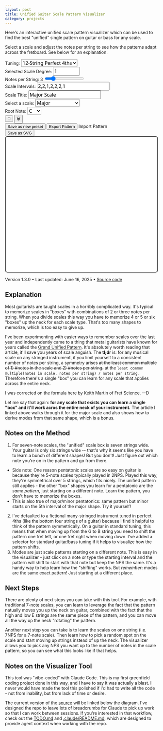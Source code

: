 ```yaml
---
layout: post
title: Unified Guitar Scale Pattern Visualizer
category: projects
---
```


<div class="text-sm">
  <p>
    Here's an interactive unified scale pattern visualizer which can be used to find the best "unified" single pattern on guitar or bass for any scale. 
  </p>
  <p>
    Select a scale and adjust the notes per string to see how the patterns adapt across the fretboard. See below for an explanation.
  </p>
</div>

<div id="instrument-visualizer" class="bg-white rounded-lg shadow-lg p-6 mt-8">
<div id="controls" class="grid grid-cols-2 md:grid-cols-3 gap-4 mb-6 pt-4">
<div>
<label for="tuning-preset" class="block text-sm font-medium mb-2">Tuning:</label>
<select id="tuning-preset" class="border border-gray-300 rounded px-3 py-2 w-full form-input-styled" style="font-size: 1rem; font-family: ui-sans-serif, system-ui, sans-serif;">
<option value="perfect-fourths" selected>12-String Perfect 4ths</option>
<option value="standard-guitar">6-String Guitar</option>
<option value="bass-5-string">5-String Bass</option>
<option value="bass-4-string">4-String Bass</option>
</select>
</div>

<div>
<label for="selected-scale-degree" class="block text-sm font-medium mb-2">Selected Scale Degree:</label>
<input type="number" id="selected-scale-degree" class="border border-gray-300 rounded px-3 py-2 w-full" 
min="1" max="12" value="1" style="font-size: 1rem; font-family: ui-sans-serif, system-ui, sans-serif;">
</div>

<div>
<label for="notes-per-string" class="block text-sm font-medium mb-2">Notes per String: <span id="nps-value">3</span></label>
<input type="range" id="notes-per-string" class="w-full" min="1" max="12" value="3">
</div>

<div class="md:col-span-2">
<label for="scale-intervals" class="block text-sm font-medium mb-2">Scale Intervals:</label>
<input type="text" id="scale-intervals" class="border border-gray-300 rounded px-3 py-2 w-full" 
value="2,2,1,2,2,2,1" placeholder="Comma-separated intervals (e.g., 2,2,1,2,2,2,1)" style="font-size: 1rem; font-family: ui-sans-serif, system-ui, sans-serif;">
</div>

<div>
<label for="scale-title" class="block text-sm font-medium mb-2">Scale Title:</label>
<input type="text" id="scale-title" class="border border-gray-300 rounded px-3 py-2 w-full" 
value="Major Scale" placeholder="Custom scale name" style="font-size: 1rem; font-family: ui-sans-serif, system-ui, sans-serif;">
</div>

<div>
<label for="scale-type" class="block text-sm font-medium mb-2">Select a scale:</label>
<select id="scale-type" class="border border-gray-300 rounded px-3 py-2 w-full form-input-styled" style="font-size: 1rem; font-family: ui-sans-serif, system-ui, sans-serif;">
<option value="major" selected>Major</option>
<option value="natural-minor">Natural Minor</option>
<option value="harmonic-minor">Harmonic Minor</option>
<option value="melodic-minor">Melodic Minor</option>
<option value="pentatonic">Pentatonic</option>
<option value="whole-tone">Whole Tone</option>
<option value="chromatic">Chromatic</option>
<option value="blues">Blues</option>
<option value="custom">Custom Scale</option>
</select>
</div>

<div>
<label for="root-note" class="block text-sm font-medium mb-2">Root Note:</label>
<select id="root-note" class="border border-gray-300 rounded px-3 py-2 w-full form-input-styled" style="font-size: 1rem; font-family: ui-sans-serif, system-ui, sans-serif;">
<option value="C" selected>C</option>
<option value="C#">C#</option>
<option value="D">D</option>
<option value="D#">D#</option>
<option value="E">E</option>
<option value="F">F</option>
<option value="F#">F#</option>
<option value="G">G</option>
<option value="G#">G#</option>
<option value="A">A</option>
<option value="A#">A#</option>
<option value="B">B</option>
</select>
</div>

<div class="flex items-end gap-2">
<button id="update-preset-button" class="text-2xl cursor-pointer px-3 py-2 hover:opacity-70 transition-opacity transparent-button"
title="Update current preset"
aria-label="Update current preset">
💾
</button>
<button id="delete-preset-button" class="text-2xl cursor-pointer px-3 py-2 hover:opacity-70 transition-opacity transparent-button"
title="Delete current preset"
aria-label="Delete current preset">
🗑️
</button>
</div>
</div>

<div class="text-left mt-4">
<button id="save-preset-button" class="text-sm mr-4 cursor-pointer hover:opacity-70 transition-opacity green-text-button">
Save as new preset
</button>
<button id="export-button" class="text-sm mr-4 cursor-pointer hover:opacity-70 transition-opacity green-text-button">
Export Pattern
</button>
<label for="import-file" class="text-sm cursor-pointer hover:opacity-70 transition-opacity green-text-button">
Import Pattern
</label>
<input type="file" id="import-file" accept=".json" style="display: none;">
</div>
</div>

<div class="text-right mt-4 mb-2">
<button id="save-svg-button" class="text-sm cursor-pointer hover:opacity-70 transition-opacity green-text-button">
Save as SVG
</button>
</div>

<div id="fretboard-container" class="relative overflow-x-auto mt-2 mb-4">
<svg id="fretboard" width="800" height="700" 
viewBox="0 0 800 700" 
xmlns="http://www.w3.org/2000/svg"
aria-label="Guitar fretboard visualization"></svg>
</div>


<div class="text-center text-xs text-gray-400 mt-6 pt-4 border-t border-gray-200">
<p>Version 1.3.0 • Last updated: June 16, 2025 • <a href="https://github.com/dmerand/donald.merand.org/tree/master/lib/unified-nps" class="text-gray-500 hover:text-gray-700 underline">Source code</a></p>
</div>

<script>
/*
 * Guitar Scale Visualizer
 * Version: 1.3.0
 * Built: 2025-06-16T21:33:59.717Z
 * Generated automatically - do not edit directly
 */
// === core/musical-theory.js ===
/**
 * Core musical theory utilities for the guitar scale visualizer
 * Pure functions with no DOM dependencies - fully testable
 */

class MusicalTheory {
  constructor() {
    this.noteValues = { C: 0, D: 2, E: 4, F: 5, G: 7, A: 9, B: 11 };
    this.noteNames = ['C', 'C#', 'D', 'D#', 'E', 'F', 'F#', 'G', 'G#', 'A', 'A#', 'B'];
  }

  /**
   * Parse a note string (e.g., "C3", "F#2") into semitone value
   * @param {string} noteStr - Note in format like "C3" or "F#2"
   * @returns {number} Semitone value
   */
  parseNote(noteStr) {
    const noteMatch = noteStr.match(/^([A-G])(b|#?)(\d+)$/);
    if (!noteMatch) throw new Error(`Invalid note format: ${noteStr}`);
    
    const [, noteName, accidental, octave] = noteMatch;
    const accidentalOffset = accidental === '#' ? 1 : accidental === 'b' ? -1 : 0;
    
    return this.noteValues[noteName] + accidentalOffset + parseInt(octave) * 12;
  }

  /**
   * Convert semitone value back to note string
   * @param {number} semitone - Semitone value
   * @returns {string} Note string like "C3" or "F#2"
   */
  semitoneToNote(semitone) {
    return `${this.noteNames[semitone % 12]}${Math.floor(semitone / 12)}`;
  }

  /**
   * Extract just the note name from a full note string
   * @param {string} noteStr - Full note string like "C3"
   * @returns {string} Just note name like "C" or "F#"
   */
  getNoteName(noteStr) {
    const match = noteStr.match(/^([A-G])(b|#?)/);
    return match ? match[1] + (match[2] || '') : noteStr;
  }

  /**
   * Parse interval string into array of integers
   * @param {string} intervalString - Comma-separated intervals like "2,2,1,2,2,2,1"
   * @returns {number[]} Array of interval values
   */
  parseIntervals(intervalString) {
    return intervalString.split(',').map(str => parseInt(str.trim())).filter(n => !isNaN(n));
  }

  /**
   * Calculate greatest common divisor
   * @param {number} a 
   * @param {number} b 
   * @returns {number}
   */
  gcd(a, b) {
    return b === 0 ? a : this.gcd(b, a % b);
  }

  /**
   * Calculate least common multiple
   * @param {number} a 
   * @param {number} b 
   * @returns {number}
   */
  lcm(a, b) {
    return (a * b) / this.gcd(a, b);
  }

  /**
   * Generate extended scale sequence starting from selected scale degree
   * @param {string} rootNote - Root note like "C3"
   * @param {string} intervalString - Comma-separated intervals
   * @param {number} notesPerString - Notes per string constraint
   * @param {number} selectedScaleDegree - Starting scale degree (1-based)
   * @returns {string[]} Array of note strings
   */
  generateExtendedScale(rootNote, intervalString, notesPerString, selectedScaleDegree = 1) {
    const rootSemitone = this.parseNote(rootNote);
    const intervals = this.parseIntervals(intervalString);
    
    if (intervals.length === 0) return [];

    // Calculate LCM for extended sequence length + one extra note (first note repeat)
    const patternLength = intervals.length;
    const baseExtendedLength = this.lcm(patternLength, notesPerString);
    const extendedLength = baseExtendedLength + 1;
    
    // Calculate starting semitone for the selected scale degree
    let startingSemitone = rootSemitone;
    for (let i = 0; i < selectedScaleDegree - 1; i++) {
      startingSemitone += intervals[i % intervals.length];
    }
    
    // Generate the extended scale sequence starting from the selected degree
    const scaleNotes = [];
    let currentSemitone = startingSemitone;
    
    scaleNotes.push(this.semitoneToNote(currentSemitone));
    
    // Start interval rotation from the selected scale degree
    const startIntervalIndex = (selectedScaleDegree - 1) % intervals.length;
    for (let i = 0; i < extendedLength - 1; i++) {
      const intervalIndex = (startIntervalIndex + i) % intervals.length;
      currentSemitone += intervals[intervalIndex];
      scaleNotes.push(this.semitoneToNote(currentSemitone));
    }
    
    return scaleNotes;
  }

}



// === core/scale-patterns.js ===
/**
 * Scale pattern definitions and management
 * Contains all built-in scales and their default preferences
 */

class ScalePatterns {
  constructor() {
    // Scale interval patterns (semitones between consecutive notes)
    this.scaleIntervalPatterns = {
      'major': [2, 2, 1, 2, 2, 2, 1],
      'natural-minor': [2, 1, 2, 2, 1, 2, 2],
      'harmonic-minor': [2, 1, 2, 2, 1, 3, 1],
      'melodic-minor': [2, 1, 2, 2, 2, 2, 1],
      'pentatonic': [2, 2, 3, 2, 3],
      'whole-tone': [2, 2, 2, 2, 2, 2],
      'chromatic': [1, 1, 1, 1, 1, 1, 1, 1, 1, 1, 1, 1],
      'blues': [3, 2, 1, 1, 3, 2]
    };

    // Default scale preferences
    this.defaultScalePreferences = {
      'major': { title: 'Major Scale', notesPerString: 3, selectedScaleDegree: 1, rootNote: 'C' },
      'natural-minor': { title: 'Natural Minor Scale', notesPerString: 3, selectedScaleDegree: 1, rootNote: 'A' },
      'harmonic-minor': { title: 'Harmonic Minor Scale', notesPerString: 3, selectedScaleDegree: 1, rootNote: 'A' },
      'melodic-minor': { title: 'Melodic Minor Scale', notesPerString: 3, selectedScaleDegree: 1, rootNote: 'A' },
      'pentatonic': { title: 'Pentatonic Scale', notesPerString: 2, selectedScaleDegree: 1, rootNote: 'C' },
      'whole-tone': { title: 'Whole Tone Scale', notesPerString: 2, selectedScaleDegree: 1, rootNote: 'D' },
      'chromatic': { title: 'Chromatic Scale', notesPerString: 4, selectedScaleDegree: 1, rootNote: 'D' },
      'blues': { title: 'Blues Scale', notesPerString: 2, selectedScaleDegree: 1, rootNote: 'A' },
      'custom': { title: 'Custom Scale', notesPerString: 3, selectedScaleDegree: 1, rootNote: 'C' }
    };
  }

  /**
   * Get intervals for a scale type
   * @param {string} scaleType - Scale identifier
   * @returns {number[]|null} Array of intervals or null if not found
   */
  getScaleIntervals(scaleType) {
    return this.scaleIntervalPatterns[scaleType] || null;
  }

  /**
   * Get default preferences for a scale type
   * @param {string} scaleType - Scale identifier
   * @returns {Object|null} Preferences object or null if not found
   */
  getScalePreferences(scaleType) {
    return this.defaultScalePreferences[scaleType] || null;
  }

  /**
   * Find scale type from interval pattern
   * @param {number[]} intervals - Array of intervals
   * @returns {string|null} Scale type or null if no match
   */
  findScaleTypeFromIntervals(intervals) {
    const matchingScale = Object.entries(this.scaleIntervalPatterns).find(([_, scaleIntervals]) =>
      scaleIntervals.length === intervals.length && 
      scaleIntervals.every((interval, index) => interval === intervals[index])
    );
    
    return matchingScale ? matchingScale[0] : null;
  }

  /**
   * Get all available scale types
   * @returns {string[]} Array of scale type identifiers
   */
  getAvailableScales() {
    return Object.keys(this.defaultScalePreferences);
  }

  /**
   * Validate if a scale type exists
   * @param {string} scaleType - Scale identifier to check
   * @returns {boolean} True if scale type exists
   */
  isValidScaleType(scaleType) {
    return scaleType in this.defaultScalePreferences;
  }
}



// === core/fretboard-algorithm.js ===
/**
 * Fretboard note-finding algorithm
 * Pure algorithmic logic for finding optimal note positions on stringed instruments
 */

class FretboardAlgorithm {
  constructor(options = {}) {
    this.maxFret = options.maxFret || 24;
    this.maxInterval = options.maxInterval || 6;  // Hand span limit
    this.FRET_PADDING_BELOW = options.fretPaddingBelow || 2;
    this.FRET_PADDING_ABOVE = options.fretPaddingAbove || 1;
  }

  /**
   * Tuning preset definitions
   */
  static get TUNING_PRESETS() {
    return {
      'perfect-fourths': ['B1', 'E2', 'A2', 'D3', 'G3', 'C4', 'F4', 'Bb4', 'Eb5', 'Ab5', 'Db6', 'Gb6'],
      'standard-guitar': ['E2', 'A2', 'D3', 'G3', 'B3', 'E4'],
      'bass-5-string': ['B1', 'E2', 'A2', 'D3', 'G3'],
      'bass-4-string': ['E2', 'A2', 'D3', 'G3']
    };
  }

  /**
   * Find optimal note positions for a scale on the fretboard
   * @param {string[]} targetNotes - Array of note strings to find
   * @param {string[]} tuning - Array of open string notes
   * @param {number} notesPerString - Maximum notes per string
   * @param {MusicalTheory} musicalTheory - Musical theory instance for note parsing
   * @returns {Array[]} Array of [stringIndex, fret] positions
   */
  findNotes(targetNotes, tuning, notesPerString, musicalTheory) {
    const tuningValues = tuning.map(note => musicalTheory.parseNote(note));
    const targetValues = targetNotes.map(note => musicalTheory.parseNote(note));
    
    if (targetValues.length === 0) return [];
    
    let bestPattern = [];
    
    // Try multiple starting positions to find the longest pattern
    for (let startFret = 1; startFret <= this.maxFret; startFret += this.maxInterval) {
      const pattern = this.findSinglePattern(targetNotes, targetValues, tuning, tuningValues, notesPerString, startFret);
      
      if (pattern.length > bestPattern.length) {
        bestPattern = pattern;
        if (bestPattern.length === targetValues.length) break;
      }
    }
    return bestPattern;
  }

  /**
   * Find a single pattern starting from a specific fret position
   * @param {string[]} targetNotes - Target note strings
   * @param {number[]} targetValues - Target semitone values
   * @param {string[]} tuning - Tuning note strings
   * @param {number[]} tuningValues - Tuning semitone values
   * @param {number} notesPerString - Notes per string limit
   * @param {number} minStartFret - Minimum starting fret
   * @returns {Array[]} Array of [stringIndex, fret] positions
   */
  findSinglePattern(targetNotes, targetValues, tuning, tuningValues, notesPerString, minStartFret = 1) {
    const foundNotes = [];
    
    if (targetValues.length === 0) return foundNotes;
    
    // Step 1: Find the first note using grid-based search
    const firstTargetValue = targetValues[0];
    let firstNoteFound = false;
    let currentStringIndex = 0;
    let currentFret = minStartFret;
    
    // Search for first note in grids, starting from minStartFret
    for (let gridStart = minStartFret; gridStart <= this.maxFret && !firstNoteFound; gridStart += this.maxInterval) {
      const gridEnd = Math.min(gridStart + this.maxInterval - 1, this.maxFret);
      
      // Search all strings in this grid before moving to next grid
      for (let stringIndex = 0; stringIndex < tuning.length && !firstNoteFound; stringIndex++) {
        const openStringValue = tuningValues[stringIndex];
        
        for (let fret = Math.max(gridStart, minStartFret); fret <= gridEnd; fret++) {
          const fretValue = openStringValue + fret;
          
          if (fretValue === firstTargetValue) {
            foundNotes.push([stringIndex, fret]);
            currentStringIndex = stringIndex;
            currentFret = fret;
            firstNoteFound = true;
            break;
          }
        }
      }
    }
    
    if (!firstNoteFound) return foundNotes;
    
    // Step 2: Continue finding remaining notes using sequential string approach
    let targetIndex = 1;
    let notesOnCurrentString = 1;
    
    while (targetIndex < targetValues.length && currentStringIndex < tuning.length) {
      const targetValue = targetValues[targetIndex];
      const openStringValue = tuningValues[currentStringIndex];
      let noteFound = false;
      
      // Look for next note on current string (up to reasonable fret limit)
      if (notesOnCurrentString < notesPerString) {
        for (let fret = currentFret + 1; fret <= this.maxFret; fret++) {
          const fretValue = openStringValue + fret;
          
          if (fretValue === targetValue) {
            foundNotes.push([currentStringIndex, fret]);
            currentFret = fret;
            notesOnCurrentString++;
            targetIndex++;
            noteFound = true;
            break;
          }
        }
      }
      
      // If note not found on current string or string is full, move to next string
      if (!noteFound || notesOnCurrentString >= notesPerString) {
        currentStringIndex++;
        notesOnCurrentString = 0;
        // Reset current fret to allow finding notes at lower positions on new string
        currentFret = Math.max(0, currentFret - 6);
        
        // Search for current target on new string
        if (currentStringIndex < tuning.length) {
          const newOpenStringValue = tuningValues[currentStringIndex];
          const currentTargetValue = targetValues[targetIndex];
          const startFret = Math.max(1, currentFret - 3);
          
          for (let fret = startFret; fret <= this.maxFret; fret++) {
            const fretValue = newOpenStringValue + fret;
            
            if (fretValue === currentTargetValue) {
              foundNotes.push([currentStringIndex, fret]);
              currentFret = fret;
              notesOnCurrentString = 1;
              targetIndex++;
              noteFound = true;
              break;
            }
          }
        }
        
        // If still not found, skip this target
        if (!noteFound) {
          targetIndex++;
        }
      }
    }
    
    return foundNotes;
  }

  /**
   * Calculate optimal fret range for visualization
   * @param {Array[]} notePositions - Array of [stringIndex, fret] positions
   * @returns {number[]} [minFret, maxFret] range for display
   */
  calculateFretRange(notePositions) {
    if (notePositions.length === 0) {
      return [0, 4]; // Default range when no notes
    }

    const frets = notePositions.map(([, fret]) => fret);
    const minFret = Math.max(0, Math.min(...frets) - this.FRET_PADDING_BELOW);
    const maxFret = Math.max(...frets) + this.FRET_PADDING_ABOVE;
    
    return [minFret, maxFret];
  }

  /**
   * Validate tuning preset
   * @param {string} tuningName - Name of tuning preset
   * @returns {boolean} True if valid tuning
   */
  static isValidTuning(tuningName) {
    return tuningName in FretboardAlgorithm.TUNING_PRESETS;
  }

  /**
   * Get tuning by name
   * @param {string} tuningName - Name of tuning preset
   * @returns {string[]|null} Array of note strings or null if not found
   */
  static getTuning(tuningName) {
    return FretboardAlgorithm.TUNING_PRESETS[tuningName] || null;
  }
}



// === core/scale-visualizer.js ===
/**
 * Scale Visualizer - Core orchestration for scale generation and visualization
 * Coordinates between musical theory, scale patterns, and fretboard algorithm
 */

class ScaleVisualizer {
  constructor(musicalTheory, scalePatterns, fretboardAlgorithm) {
    this.musicalTheory = musicalTheory;
    this.scalePatterns = scalePatterns;
    this.fretboardAlgorithm = fretboardAlgorithm;
    
    // Octave selection logic moved from widget
    this.OCTAVE_2_NOTES = ['F', 'F#', 'G', 'G#', 'A', 'A#', 'B'];
  }

  /**
   * Generate complete visualization data for a scale configuration
   * @param {Object} config - Scale configuration
   * @param {string} config.rootNote - Root note (e.g., 'C', 'F#')
   * @param {string} config.scaleType - Scale type key or 'custom'
   * @param {string} config.customIntervals - Comma-separated intervals for custom scales
   * @param {string} config.tuningName - Tuning preset name
   * @param {number} config.notesPerString - Notes per string constraint
   * @param {number} config.selectedScaleDegree - Starting scale degree (1-based)
   * @returns {Object} Visualization data
   */
  generateVisualizationData(config) {
    const {
      rootNote,
      scaleType,
      customIntervals,
      tuningName,
      notesPerString,
      selectedScaleDegree
    } = config;

    // Get scale intervals
    const intervals = this.getScaleIntervals(scaleType, customIntervals);
    
    // Get tuning
    const tuning = this.fretboardAlgorithm.constructor.getTuning(tuningName);
    if (!tuning) {
      throw new Error(`Invalid tuning: ${tuningName}`);
    }

    // Apply octave optimization for root note
    const optimizedRootNote = this.getOptimalRootNote(rootNote);
    
    // Generate scale notes
    const scaleNotes = this.musicalTheory.generateExtendedScale(
      optimizedRootNote,
      intervals.join(','),
      notesPerString,
      selectedScaleDegree
    );
    
    // Find note positions on fretboard
    const notePositions = this.fretboardAlgorithm.findNotes(
      scaleNotes,
      tuning,
      notesPerString,
      this.musicalTheory
    );
    
    // Calculate fret range for visualization
    const fretRange = this.fretboardAlgorithm.calculateFretRange(notePositions);
    
    // Generate metadata
    const metadata = this.generateMetadata(config, intervals, tuning, scaleNotes);
    
    return {
      notePositions,
      scaleNotes,
      fretRange,
      tuning,
      intervals,
      scaleLength: intervals.length,
      metadata
    };
  }

  /**
   * Get scale intervals from type or custom input
   * @param {string} scaleType - Scale type key
   * @param {string} customIntervals - Custom intervals string
   * @returns {number[]} Array of interval numbers
   */
  getScaleIntervals(scaleType, customIntervals) {
    // Handle custom scales and custom preset IDs
    if (scaleType === 'custom' || scaleType.startsWith('custom-')) {
      return this.musicalTheory.parseIntervals(customIntervals);
    }
    
    const pattern = this.scalePatterns.scaleIntervalPatterns[scaleType];
    if (!pattern) {
      throw new Error(`Unknown scale type: ${scaleType}`);
    }
    
    return pattern;
  }

  /**
   * Apply octave optimization to root note
   * @param {string} rootNote - Base root note (e.g., 'C', 'F#')
   * @returns {string} Octave-optimized root note (e.g., 'C3', 'F#2')
   */
  getOptimalRootNote(rootNote) {
    const octave = this.OCTAVE_2_NOTES.includes(rootNote) ? '2' : '3';
    return rootNote + octave;
  }

  /**
   * Calculate scale degree for a position in the note sequence
   * @param {number} index - Position index in the note sequence
   * @param {number} scaleLength - Length of the scale
   * @param {number} selectedScaleDegree - Starting scale degree
   * @returns {number} Scale degree (1-based)
   */
  calculateScaleDegreeForPosition(index, scaleLength, selectedScaleDegree) {
    const rotatedDegree = (index % scaleLength) + 1;
    return ((rotatedDegree - 1 + selectedScaleDegree - 1) % scaleLength) + 1;
  }

  /**
   * Generate metadata for the visualization
   * @param {Object} config - Original configuration
   * @param {number[]} intervals - Scale intervals
   * @param {string[]} tuning - Tuning notes
   * @param {string[]} scaleNotes - Generated scale notes
   * @returns {Object} Metadata object
   */
  generateMetadata(config, intervals, tuning, scaleNotes) {
    const { rootNote, scaleType, notesPerString, selectedScaleDegree } = config;
    
    // Detect scale type from intervals if custom
    const detectedScaleType = (scaleType === 'custom' || scaleType.startsWith('custom-'))
      ? this.scalePatterns.findScaleTypeFromIntervals(intervals) || 'custom'
      : scaleType;
    
    // Generate tuning description
    const tuningDescription = this.generateTuningDescription(tuning);
    
    return {
      rootNote,
      scaleType: detectedScaleType,
      intervals,
      tuning: tuningDescription,
      notesPerString,
      selectedScaleDegree,
      scaleNotes: scaleNotes.slice(0, intervals.length), // First iteration only
      totalNotesGenerated: scaleNotes.length
    };
  }

  /**
   * Generate human-readable tuning description
   * @param {string[]} tuning - Array of tuning notes
   * @returns {string} Tuning description
   */
  generateTuningDescription(tuning) {
    const stringCount = tuning.length;
    const noteNames = tuning.map(note => this.musicalTheory.getNoteName(note));
    
    if (stringCount === 12) return '12-String Perfect 4ths';
    if (stringCount === 6) return '6-String Guitar';
    if (stringCount === 5) return '5-String Bass';
    if (stringCount === 4) return '4-String Bass';
    
    return `${stringCount}-String (${noteNames.join('-')})`;
  }

  /**
   * Validate configuration object
   * @param {Object} config - Configuration to validate
   * @throws {Error} If configuration is invalid
   */
  validateConfiguration(config) {
    const required = ['rootNote', 'scaleType', 'tuningName', 'notesPerString', 'selectedScaleDegree'];
    
    for (const field of required) {
      if (config[field] === undefined || config[field] === null) {
        throw new Error(`Missing required field: ${field}`);
      }
    }
    
    if ((config.scaleType === 'custom' || config.scaleType.startsWith('custom-')) && !config.customIntervals) {
      throw new Error('Custom intervals required when scaleType is "custom"');
    }
    
    if (config.notesPerString < 1 || config.notesPerString > 12) {
      throw new Error('Notes per string must be between 1 and 12');
    }
    
    if (config.selectedScaleDegree < 1) {
      throw new Error('Selected scale degree must be >= 1');
    }
    
    // Validate tuning exists
    if (!this.fretboardAlgorithm.constructor.isValidTuning(config.tuningName)) {
      throw new Error(`Invalid tuning: ${config.tuningName}`);
    }
  }
}



// === core/preset-manager.js ===
/**
 * Preset Manager - Handle all preset and preference storage operations
 * Manages localStorage operations for scale preferences and custom presets
 */

class PresetManager {
  constructor() {
    // Storage keys
    this.SCALE_PREFERENCES_KEY = 'guitar-scale-visualizer-scale-preferences';
    this.GLOBAL_PREFERENCES_KEY = 'guitar-scale-visualizer-global-preferences';
    this.CUSTOM_PRESETS_KEY = 'guitar-scale-visualizer-custom-presets';
  }

  /**
   * Save preferences for a specific scale type
   * @param {string} scaleType - Scale type identifier
   * @param {Object} preferences - Preference object
   * @param {string} preferences.title - Scale title
   * @param {number} preferences.notesPerString - Notes per string setting
   * @param {number} preferences.selectedScaleDegree - Selected scale degree
   * @param {string} preferences.rootNote - Root note
   */
  saveScalePreferences(scaleType, preferences) {
    try {
      const allPreferences = this.getScalePreferences();
      allPreferences[scaleType] = {
        title: preferences.title,
        notesPerString: preferences.notesPerString,
        selectedScaleDegree: preferences.selectedScaleDegree,
        rootNote: preferences.rootNote
      };
      
      localStorage.setItem(this.SCALE_PREFERENCES_KEY, JSON.stringify(allPreferences));
    } catch (error) {
      console.warn('Failed to save scale preferences:', error);
    }
  }

  /**
   * Load preferences for a specific scale type
   * @param {string} scaleType - Scale type identifier
   * @returns {Object|null} Preference object or null if not found
   */
  loadScalePreferences(scaleType) {
    const allPreferences = this.getScalePreferences();
    return allPreferences[scaleType] || null;
  }

  /**
   * Get all scale preferences
   * @returns {Object} All scale preferences object
   */
  getScalePreferences() {
    try {
      const stored = localStorage.getItem(this.SCALE_PREFERENCES_KEY);
      return stored ? JSON.parse(stored) : {};
    } catch (error) {
      console.warn('Failed to load scale preferences:', error);
      return {};
    }
  }

  /**
   * Save global preferences (tuning, last scale, etc.)
   * @param {Object} preferences - Global preference object
   * @param {string} preferences.tuning - Selected tuning
   * @param {string} preferences.lastScaleType - Last selected scale type
   */
  saveGlobalPreferences(preferences) {
    try {
      const current = this.getGlobalPreferences();
      const updated = { ...current, ...preferences };
      localStorage.setItem(this.GLOBAL_PREFERENCES_KEY, JSON.stringify(updated));
    } catch (error) {
      console.warn('Failed to save global preferences:', error);
    }
  }

  /**
   * Load global preferences
   * @returns {Object} Global preferences object
   */
  getGlobalPreferences() {
    try {
      const stored = localStorage.getItem(this.GLOBAL_PREFERENCES_KEY);
      return stored ? JSON.parse(stored) : {};
    } catch (error) {
      console.warn('Failed to load global preferences:', error);
      return {};
    }
  }

  /**
   * Save a custom preset
   * @param {string} presetName - Unique preset name
   * @param {Object} preset - Preset data
   * @param {string} preset.title - Display title
   * @param {number[]} preset.intervals - Scale intervals
   * @param {number} preset.notesPerString - Notes per string
   * @param {number} preset.selectedScaleDegree - Selected scale degree
   * @param {string} preset.rootNote - Root note
   */
  saveCustomPreset(presetName, preset) {
    try {
      const customPresets = this.getCustomPresets();
      customPresets[presetName] = {
        title: preset.title,
        intervals: preset.intervals,
        notesPerString: preset.notesPerString,
        selectedScaleDegree: preset.selectedScaleDegree,
        rootNote: preset.rootNote,
        isCustom: true,
        createdAt: new Date().toISOString()
      };
      
      localStorage.setItem(this.CUSTOM_PRESETS_KEY, JSON.stringify(customPresets));
    } catch (error) {
      console.warn('Failed to save custom preset:', error);
      throw new Error('Failed to save preset');
    }
  }

  /**
   * Load a custom preset
   * @param {string} presetName - Preset name
   * @returns {Object|null} Preset data or null if not found
   */
  loadCustomPreset(presetName) {
    const customPresets = this.getCustomPresets();
    return customPresets[presetName] || null;
  }

  /**
   * Get all custom presets
   * @returns {Object} All custom presets object
   */
  getCustomPresets() {
    try {
      const stored = localStorage.getItem(this.CUSTOM_PRESETS_KEY);
      return stored ? JSON.parse(stored) : {};
    } catch (error) {
      console.warn('Failed to load custom presets:', error);
      return {};
    }
  }

  /**
   * Delete a custom preset
   * @param {string} presetName - Preset name to delete
   * @returns {boolean} True if deleted successfully
   */
  deleteCustomPreset(presetName) {
    try {
      const customPresets = this.getCustomPresets();
      if (customPresets[presetName]) {
        delete customPresets[presetName];
        localStorage.setItem(this.CUSTOM_PRESETS_KEY, JSON.stringify(customPresets));
        return true;
      }
      return false;
    } catch (error) {
      console.warn('Failed to delete custom preset:', error);
      return false;
    }
  }

  /**
   * Check if a preset name is a custom preset
   * @param {string} presetName - Preset name to check
   * @returns {boolean} True if it's a custom preset
   */
  isCustomPreset(presetName) {
    const customPresets = this.getCustomPresets();
    return presetName in customPresets;
  }

  /**
   * Get all preset names (built-in + custom)
   * @param {Object} builtInScalePatterns - Built-in scale patterns object
   * @returns {string[]} Array of all preset names
   */
  getAllPresetNames(builtInScalePatterns) {
    const builtInNames = Object.keys(builtInScalePatterns);
    const customNames = Object.keys(this.getCustomPresets());
    return [...builtInNames, ...customNames];
  }

  /**
   * Export all presets and preferences to JSON
   * @returns {Object} Complete export data
   */
  exportAllData() {
    return {
      scalePreferences: this.getScalePreferences(),
      globalPreferences: this.getGlobalPreferences(),
      customPresets: this.getCustomPresets(),
      exportedAt: new Date().toISOString(),
      version: '1.0'
    };
  }

  /**
   * Import presets and preferences from JSON data
   * @param {Object} data - Import data object
   * @param {Object} options - Import options
   * @param {boolean} options.overwrite - Whether to overwrite existing data
   * @returns {Object} Import result summary
   */
  importAllData(data, options = { overwrite: false }) {
    const result = {
      scalePreferences: 0,
      customPresets: 0,
      globalPreferences: 0,
      errors: []
    };

    try {
      // Validate import data structure
      if (!data || typeof data !== 'object') {
        throw new Error('Invalid import data format');
      }

      // Import scale preferences
      if (data.scalePreferences) {
        if (options.overwrite) {
          localStorage.setItem(this.SCALE_PREFERENCES_KEY, JSON.stringify(data.scalePreferences));
        } else {
          const current = this.getScalePreferences();
          const merged = { ...current, ...data.scalePreferences };
          localStorage.setItem(this.SCALE_PREFERENCES_KEY, JSON.stringify(merged));
        }
        result.scalePreferences = Object.keys(data.scalePreferences).length;
      }

      // Import custom presets
      if (data.customPresets) {
        if (options.overwrite) {
          localStorage.setItem(this.CUSTOM_PRESETS_KEY, JSON.stringify(data.customPresets));
        } else {
          const current = this.getCustomPresets();
          const merged = { ...current, ...data.customPresets };
          localStorage.setItem(this.CUSTOM_PRESETS_KEY, JSON.stringify(merged));
        }
        result.customPresets = Object.keys(data.customPresets).length;
      }

      // Import global preferences
      if (data.globalPreferences) {
        if (options.overwrite) {
          localStorage.setItem(this.GLOBAL_PREFERENCES_KEY, JSON.stringify(data.globalPreferences));
        } else {
          const current = this.getGlobalPreferences();
          const merged = { ...current, ...data.globalPreferences };
          localStorage.setItem(this.GLOBAL_PREFERENCES_KEY, JSON.stringify(merged));
        }
        result.globalPreferences = Object.keys(data.globalPreferences).length;
      }

    } catch (error) {
      result.errors.push(error.message);
    }

    return result;
  }

  /**
   * Clear all stored data (useful for testing or reset)
   * @param {Object} options - Clear options
   * @param {boolean} options.scalePreferences - Clear scale preferences
   * @param {boolean} options.globalPreferences - Clear global preferences  
   * @param {boolean} options.customPresets - Clear custom presets
   */
  clearAllData(options = { scalePreferences: true, globalPreferences: true, customPresets: true }) {
    try {
      if (options.scalePreferences) {
        localStorage.removeItem(this.SCALE_PREFERENCES_KEY);
      }
      if (options.globalPreferences) {
        localStorage.removeItem(this.GLOBAL_PREFERENCES_KEY);
      }
      if (options.customPresets) {
        localStorage.removeItem(this.CUSTOM_PRESETS_KEY);
      }
    } catch (error) {
      console.warn('Failed to clear data:', error);
    }
  }

  /**
   * Validate preset data structure
   * @param {Object} preset - Preset to validate
   * @returns {boolean} True if valid
   */
  validatePreset(preset) {
    if (!preset || typeof preset !== 'object') return false;
    
    const required = ['title', 'intervals', 'notesPerString', 'selectedScaleDegree', 'rootNote'];
    return required.every(field => Object.prototype.hasOwnProperty.call(preset, field));
  }
}



// === widget.js ===
class StringedInstrumentVisualizer {
  constructor() {
    // Get DOM elements with error checking
    const requiredElements = {
      svg: 'fretboard',
      tuningPresetSelect: 'tuning-preset',
      rootNoteSelect: 'root-note',
      scaleTypeSelect: 'scale-type',
      scaleIntervalsInput: 'scale-intervals',
      notesPerStringInput: 'notes-per-string',
      selectedScaleDegreeInput: 'selected-scale-degree',
      saveSvgButton: 'save-svg-button',
      exportButton: 'export-button',
      savePresetButton: 'save-preset-button',
      updatePresetButton: 'update-preset-button',
      deletePresetButton: 'delete-preset-button',
      importFile: 'import-file',
      scaleTitleInput: 'scale-title'
    };

    // Initialize DOM elements with error checking
    for (const [property, elementId] of Object.entries(requiredElements)) {
      this[property] = document.getElementById(elementId);
      if (!this[property]) {
        throw new Error(`Required DOM element not found: ${elementId}`);
      }
    }
    
    // Initialize core modules
    this.musicalTheory = new (window.MusicalTheory || MusicalTheory)();
    this.scalePatterns = new (window.ScalePatterns || ScalePatterns)();
    this.fretboardAlgorithm = new (window.FretboardAlgorithm || FretboardAlgorithm)();
    
    // Initialize new core modules 
    // eslint-disable-next-line no-undef
    this.scaleVisualizer = new (window.ScaleVisualizer || ScaleVisualizer)(
      this.musicalTheory,
      this.scalePatterns,
      this.fretboardAlgorithm
    );
    // eslint-disable-next-line no-undef
    this.presetManager = new (window.PresetManager || PresetManager)();
    
    // Visualization settings
    this.fretSpacing = 60;
    this.stringSpacing = 40;
    this.margin = { top: 40, right: 20, bottom: 60, left: 80 };
    this.titleHeight = 60;
    this.noteCircleRadius = 18;
    
    this.selectedScaleDegree = 1;
    
    this.init();
  }

  // Getter for tuning presets (delegated to core)
  get tuningPresets() {
    return this.fretboardAlgorithm.constructor.TUNING_PRESETS;
  }

  // Getter for scale interval patterns (delegated to core)
  get scaleIntervalPatterns() {
    return this.scalePatterns.scaleIntervalPatterns;
  }

  // Getter for default scale preferences (delegated to core)
  get defaultScalePreferences() {
    return this.scalePatterns.defaultScalePreferences;
  }
  
  init() {
    this.loadGlobalPreferences(); // Load global settings (tuning, last scale)
    this.updateScaleDropdown(); // Build dropdown with built-in + custom presets
    this.setupEventListeners();
    this.loadScalePreferences(this.scaleTypeSelect.value); // Load scale preferences and intervals
    this.updatePresetButtonVisibility(); // Set initial button visibility
    this.updateNPSConstraints(); // Set initial NPS constraints
    this.updateVisualization();
  }
  
  setupEventListeners() {
    // Store handler references for cleanup
    this.tuningChangeHandler = () => {
      this.updateVisualization();
      this.saveGlobalPreferences();
    };
    this.rootNoteChangeHandler = () => {
      this.updateVisualization();
      this.saveScalePreferences();
    };
    this.scaleTypeChangeHandler = () => {
      this.loadScalePreferences(this.scaleTypeSelect.value);
      this.updatePresetButtonVisibility();
      this.updateVisualization();
    };
    this.scaleIntervalsChangeHandler = () => {
      this.updateScaleTypeFromIntervals();
      this.updateNPSConstraints();
      this.updateVisualization();
      this.saveScalePreferences();
    };
    this.notesPerStringChangeHandler = () => {
      document.getElementById('nps-value').textContent = this.notesPerStringInput.value;
      this.updateVisualization();
      this.saveScalePreferences();
    };
    this.selectedScaleDegreeChangeHandler = () => {
      const newDegree = parseInt(this.selectedScaleDegreeInput.value);
      if (newDegree >= 1 && newDegree <= this.musicalTheory.parseIntervals(this.scaleIntervalsInput.value).length) {
        this.selectedScaleDegree = newDegree;
        this.updateVisualization();
        this.saveScalePreferences();
      }
    };
    this.scaleTitleChangeHandler = () => {
      this.saveScalePreferences();
    };
    this.saveSvgClickHandler = () => this.saveSvgVisualization();
    this.exportClickHandler = () => this.exportCurrentPattern();
    this.savePresetClickHandler = () => this.promptSaveCustomPreset();
    this.updatePresetClickHandler = () => this.updateCurrentPreset();
    this.deletePresetClickHandler = () => this.deleteCurrentPreset();
    this.importFileChangeHandler = (e) => this.handleImportFile(e);
    
    // Add event listeners
    this.tuningPresetSelect.addEventListener('change', this.tuningChangeHandler);
    this.rootNoteSelect.addEventListener('change', this.rootNoteChangeHandler);
    this.scaleTypeSelect.addEventListener('change', this.scaleTypeChangeHandler);
    this.scaleIntervalsInput.addEventListener('input', this.scaleIntervalsChangeHandler);
    this.notesPerStringInput.addEventListener('input', this.notesPerStringChangeHandler);
    this.selectedScaleDegreeInput.addEventListener('input', this.selectedScaleDegreeChangeHandler);
    this.scaleTitleInput.addEventListener('input', this.scaleTitleChangeHandler);
    this.saveSvgButton.addEventListener('click', this.saveSvgClickHandler);
    this.exportButton.addEventListener('click', this.exportClickHandler);
    this.savePresetButton.addEventListener('click', this.savePresetClickHandler);
    this.updatePresetButton.addEventListener('click', this.updatePresetClickHandler);
    this.deletePresetButton.addEventListener('click', this.deletePresetClickHandler);
    this.importFile.addEventListener('change', this.importFileChangeHandler);
  }
  
  destroy() {
    // Clean up event listeners to prevent memory leaks
    if (this.tuningChangeHandler) this.tuningPresetSelect.removeEventListener('change', this.tuningChangeHandler);
    if (this.rootNoteChangeHandler) this.rootNoteSelect.removeEventListener('change', this.rootNoteChangeHandler);
    if (this.scaleTypeChangeHandler) this.scaleTypeSelect.removeEventListener('change', this.scaleTypeChangeHandler);
    if (this.scaleIntervalsChangeHandler) this.scaleIntervalsInput.removeEventListener('input', this.scaleIntervalsChangeHandler);
    if (this.notesPerStringChangeHandler) this.notesPerStringInput.removeEventListener('input', this.notesPerStringChangeHandler);
    if (this.selectedScaleDegreeChangeHandler) this.selectedScaleDegreeInput.removeEventListener('input', this.selectedScaleDegreeChangeHandler);
    if (this.scaleTitleChangeHandler) this.scaleTitleInput.removeEventListener('input', this.scaleTitleChangeHandler);
    if (this.saveSvgClickHandler) this.saveSvgButton.removeEventListener('click', this.saveSvgClickHandler);
    if (this.exportClickHandler) this.exportButton.removeEventListener('click', this.exportClickHandler);
    if (this.savePresetClickHandler) this.savePresetButton.removeEventListener('click', this.savePresetClickHandler);
    if (this.updatePresetClickHandler) this.updatePresetButton.removeEventListener('click', this.updatePresetClickHandler);
    if (this.deletePresetClickHandler) this.deletePresetButton.removeEventListener('click', this.deletePresetClickHandler);
    if (this.importFileChangeHandler) this.importFile.removeEventListener('change', this.importFileChangeHandler);
    
    // Clear SVG content
    if (this.svg) this.svg.innerHTML = '';
  }
  
  updateScaleTypeFromIntervals() {
    const inputArray = this.musicalTheory.parseIntervals(this.scaleIntervalsInput.value);
    const matchingScale = this.scalePatterns.findScaleTypeFromIntervals(inputArray);
    this.scaleTypeSelect.value = matchingScale || 'custom';
  }
  
  updateNPSConstraints() {
    const scaleLength = this.musicalTheory.parseIntervals(this.scaleIntervalsInput.value).length;
    
    // Handle case where scale has no valid notes (empty or invalid intervals)
    if (scaleLength === 0) {
      this.notesPerStringInput.max = 1;
      this.notesPerStringInput.value = 1;
      document.getElementById('nps-value').textContent = 1;
      this.selectedScaleDegreeInput.max = 1;
      this.selectedScaleDegree = 1;
      this.selectedScaleDegreeInput.value = 1;
      return;
    }
    
    this.notesPerStringInput.max = scaleLength;
    const currentNPS = parseInt(this.notesPerStringInput.value);
    if (currentNPS > scaleLength) {
      this.notesPerStringInput.value = scaleLength;
      document.getElementById('nps-value').textContent = scaleLength;
    }
    
    this.selectedScaleDegreeInput.max = scaleLength;
    if (this.selectedScaleDegree > scaleLength) {
      this.selectedScaleDegree = 1;
      this.selectedScaleDegreeInput.value = 1;
    }
  }
  
  onNoteClick(clickedScaleDegree) {
    this.selectedScaleDegree = clickedScaleDegree;
    this.selectedScaleDegreeInput.value = clickedScaleDegree;
    this.updateVisualization();
  }

  generateTitleInfo() {
    const scaleTitle = this.scaleTitleInput.value || 'Scale';
    const rootNote = this.rootNoteSelect.value;
    const tuningText = this.tuningPresetSelect.options[this.tuningPresetSelect.selectedIndex].text;
    const nps = this.notesPerStringInput.value;
    const scaleDegree = this.selectedScaleDegree;
    
    return {
      titleText: `${rootNote} ${scaleTitle} Unified Pattern`,
      subtitleText: `${tuningText} • ${nps} Notes per String • Starting from Scale Degree ${scaleDegree}`,
      filename: `${rootNote}_${scaleTitle}_Unified_Pattern`.replace(/[^a-zA-Z0-9]/g, '_'),
      tuning: tuningText.replace(/\s+/g, '_'),
      npsFormatted: `${nps}NPS`,
      degree: `Deg${scaleDegree}`,
      timestamp: new Date().toISOString().slice(0, 10)
    };
  }

  
  estimateTextWidth(text, fontSize) {
    // Rough estimation: average character width is about 0.6 * fontSize for most fonts
    return text.length * fontSize * 0.6;
  }
  
  calculateTitleDimensions() {
    const { titleText, subtitleText } = this.generateTitleInfo();
    const baseTitleSize = 18;
    const baseSubtitleSize = 12;
    const padding = 40; // Minimum padding on each side
    
    // Calculate required width for both texts at base sizes
    const titleWidth = this.estimateTextWidth(titleText, baseTitleSize);
    const subtitleWidth = this.estimateTextWidth(subtitleText, baseSubtitleSize);
    const maxTextWidth = Math.max(titleWidth, subtitleWidth);
    
    return {
      titleText,
      subtitleText,
      requiredWidth: maxTextWidth + (padding * 2),
      baseTitleSize,
      baseSubtitleSize
    };
  }
  
  addTitleToSvg(svgWidth) {
    const { titleText, subtitleText, requiredWidth, baseTitleSize, baseSubtitleSize } = this.calculateTitleDimensions();
    
    // Calculate scaling factor if text is too wide
    const availableWidth = svgWidth - 40; // Leave 20px padding on each side
    const scaleFactor = requiredWidth > availableWidth ? availableWidth / requiredWidth : 1;
    
    const titleSize = Math.max(12, baseTitleSize * scaleFactor); // Minimum 12px
    const subtitleSize = Math.max(10, baseSubtitleSize * scaleFactor); // Minimum 10px
    
    // Create title element
    const title = document.createElementNS('http://www.w3.org/2000/svg', 'text');
    title.setAttribute('x', svgWidth / 2);
    title.setAttribute('y', 25);
    title.setAttribute('text-anchor', 'middle');
    title.setAttribute('font-size', titleSize.toString());
    title.setAttribute('font-weight', 'bold');
    title.setAttribute('fill', '#1f2937'); // Gray-800
    title.textContent = titleText;
    this.svg.appendChild(title);
    
    // Create subtitle element
    const subtitle = document.createElementNS('http://www.w3.org/2000/svg', 'text');
    subtitle.setAttribute('x', svgWidth / 2);
    subtitle.setAttribute('y', 45);
    subtitle.setAttribute('text-anchor', 'middle');
    subtitle.setAttribute('font-size', subtitleSize.toString());
    subtitle.setAttribute('fill', '#4b5563'); // Gray-600
    subtitle.textContent = subtitleText;
    this.svg.appendChild(subtitle);
  }
  
  saveSvgVisualization() {
    // Get the current SVG content
    const svgElement = this.svg.cloneNode(true);
    
    // Add XML namespace and DOCTYPE for proper SVG file
    svgElement.setAttribute('xmlns', 'http://www.w3.org/2000/svg');
    
    // Create the SVG content with proper XML declaration
    const svgContent = `<?xml version="1.0" encoding="UTF-8"?>
<!DOCTYPE svg PUBLIC "-//W3C//DTD SVG 1.1//EN" "http://www.w3.org/Graphics/SVG/1.1/DTD/svg11.dtd">
${svgElement.outerHTML}`;
    
    // Generate filename based on current settings
    const { filename, tuning, npsFormatted, degree, timestamp } = this.generateTitleInfo();
    const svgFilename = `${filename}_${tuning}_${npsFormatted}_${degree}_${timestamp}.svg`;
    
    // Create and download the file
    const blob = new Blob([svgContent], { type: 'image/svg+xml' });
    const url = URL.createObjectURL(blob);
    const a = document.createElement('a');
    a.href = url;
    a.download = svgFilename;
    document.body.appendChild(a);
    a.click();
    document.body.removeChild(a);
    URL.revokeObjectURL(url);
  }
  
  updateVisualization() {
    try {
      // Collect configuration from UI
      const config = {
        rootNote: this.rootNoteSelect.value,
        scaleType: this.scaleTypeSelect.value,
        customIntervals: this.scaleIntervalsInput.value,
        tuningName: this.tuningPresetSelect.value,
        notesPerString: parseInt(this.notesPerStringInput.value),
        selectedScaleDegree: this.selectedScaleDegree
      };

      // Generate visualization data using ScaleVisualizer
      const visualizationData = this.scaleVisualizer.generateVisualizationData(config);
      
      // Render the fretboard with the generated data
      this.renderFretboard(visualizationData);
    } catch (error) {
      console.error('Error updating visualization:', error);
      // Clear the visualization on error to prevent broken display
      if (this.svg) {
        this.svg.innerHTML = '<text x="50%" y="50%" text-anchor="middle" fill="red">Error: Unable to generate visualization</text>';
      }
    }
  }
  
  
  renderFretboard(visualizationData) {
    this.svg.innerHTML = '';
    
    const { notePositions, tuning, scaleLength, fretRange } = visualizationData;
    const stringCount = tuning.length;
    const [minFretToShow, maxFretToShow] = fretRange;
    
    const fretRangeSize = maxFretToShow - minFretToShow + 1;
    const fretboardWidth = fretRangeSize * this.fretSpacing + this.margin.left + this.margin.right;
    
    // Calculate minimum width needed for title text
    const { requiredWidth: titleWidth } = this.calculateTitleDimensions();
    
    // Use the larger of fretboard width or title width to ensure everything fits
    const width = Math.max(fretboardWidth, titleWidth);
    
    const titleHeight = this.titleHeight; // Space for title and subtitle
    const height = stringCount * this.stringSpacing + this.margin.top + this.margin.bottom + titleHeight;

    this.svg.setAttribute('width', width);
    this.svg.setAttribute('height', height);
    this.svg.setAttribute('viewBox', `0 0 ${width} ${height}`);
    
    // Add title and subtitle to SVG
    this.addTitleToSvg(width);
    
    // Adjust margin.top to account for title space
    const adjustedMarginTop = this.margin.top + titleHeight;
    
    // Draw strings (horizontal lines) - reversed so lowest pitch is at bottom
    for (let string = 0; string < stringCount; string++) {
      const y = adjustedMarginTop + (stringCount - 1 - string) * this.stringSpacing;
      const line = document.createElementNS('http://www.w3.org/2000/svg', 'line');
      line.setAttribute('x1', this.margin.left);
      line.setAttribute('y1', y);
      line.setAttribute('x2', this.margin.left + (fretRangeSize - 1) * this.fretSpacing);
      line.setAttribute('y2', y);
      line.setAttribute('stroke', '#333');
      line.setAttribute('stroke-width', '2');
      this.svg.appendChild(line);
    }
    
    // Draw frets (vertical lines)
    for (let fret = minFretToShow; fret <= maxFretToShow; fret++) {
      const x = this.margin.left + (fret - minFretToShow) * this.fretSpacing;
      const line = document.createElementNS('http://www.w3.org/2000/svg', 'line');
      line.setAttribute('x1', x);
      line.setAttribute('y1', adjustedMarginTop);
      line.setAttribute('x2', x);
      line.setAttribute('y2', adjustedMarginTop + (stringCount - 1) * this.stringSpacing);
      line.setAttribute('stroke', fret === 0 ? '#000' : '#ccc');
      line.setAttribute('stroke-width', fret === 0 ? '4' : '1');
      this.svg.appendChild(line);
    }
    
    // Draw Y-axis string labels - reversed so lowest pitch is at bottom
    for (let string = 0; string < stringCount; string++) {
      const y = adjustedMarginTop + (stringCount - 1 - string) * this.stringSpacing;
      const stringName = this.musicalTheory.getNoteName(tuning[string]);
      
      const text = document.createElementNS('http://www.w3.org/2000/svg', 'text');
      text.setAttribute('x', this.margin.left - 20);
      text.setAttribute('y', y + 5);
      text.setAttribute('text-anchor', 'middle');
      text.setAttribute('font-size', '12');
      text.setAttribute('font-weight', 'bold');
      text.setAttribute('fill', '#333');
      text.textContent = stringName;
      this.svg.appendChild(text);
    }
    
    // Draw X-axis fret number labels
    for (let fret = minFretToShow + 1; fret <= maxFretToShow; fret++) {
      const x = this.margin.left + (fret - minFretToShow - 0.5) * this.fretSpacing;
      const y = adjustedMarginTop + (stringCount - 1) * this.stringSpacing + 30;
      
      const text = document.createElementNS('http://www.w3.org/2000/svg', 'text');
      text.setAttribute('x', x);
      text.setAttribute('y', y);
      text.setAttribute('text-anchor', 'middle');
      text.setAttribute('font-size', '12');
      text.setAttribute('font-weight', 'bold');
      text.setAttribute('fill', '#666');
      text.textContent = fret;
      this.svg.appendChild(text);
    }
    
    notePositions.forEach(([stringIndex, fret], index) => {
      const scaleDegree = this.scaleVisualizer.calculateScaleDegreeForPosition(
        index, 
        scaleLength, 
        this.selectedScaleDegree
      );
      this.drawNote(stringIndex, fret, scaleDegree, minFretToShow);
    });
  }
  
  drawNote(stringIndex, fret, scaleDegree, minFretToShow = 0) {
    const tuning = this.tuningPresets[this.tuningPresetSelect.value];
    const stringCount = tuning.length;
    
    const titleHeight = this.titleHeight; // Must match the titleHeight in renderFretboard
    const adjustedMarginTop = this.margin.top + titleHeight;
    const x = this.margin.left + (fret - minFretToShow - 0.5) * this.fretSpacing;
    const y = adjustedMarginTop + (stringCount - 1 - stringIndex) * this.stringSpacing;
    
    const openStringNote = tuning[stringIndex];
    const actualNoteName = this.musicalTheory.semitoneToNote(this.musicalTheory.parseNote(openStringNote) + fret);
    const isSelected = scaleDegree === this.selectedScaleDegree;
    
    const circle = document.createElementNS('http://www.w3.org/2000/svg', 'circle');
    circle.setAttribute('cx', x);
    circle.setAttribute('cy', y);
    circle.setAttribute('r', this.noteCircleRadius.toString());
    circle.setAttribute('fill', isSelected ? '#fff' : '#000');
    circle.setAttribute('stroke', isSelected ? '#000' : '#fff');
    circle.setAttribute('stroke-width', '2');
    circle.setAttribute('class', 'note clickable-note');
    circle.setAttribute('data-note', actualNoteName);
    circle.setAttribute('data-scale-degree', scaleDegree);
    circle.style.cursor = 'pointer';
    
    circle.addEventListener('click', () => this.onNoteClick(scaleDegree));
    
    const title = document.createElementNS('http://www.w3.org/2000/svg', 'title');
    title.textContent = this.musicalTheory.getNoteName(actualNoteName);
    circle.appendChild(title);
    
    this.svg.appendChild(circle);
    
    const text = document.createElementNS('http://www.w3.org/2000/svg', 'text');
    text.setAttribute('x', x);
    text.setAttribute('y', y + 5);
    text.setAttribute('text-anchor', 'middle');
    text.setAttribute('font-size', '14');
    text.setAttribute('font-weight', 'bold');
    text.setAttribute('fill', isSelected ? '#000' : '#fff');
    text.setAttribute('class', 'note clickable-note');
    text.setAttribute('data-note', actualNoteName);
    text.setAttribute('data-scale-degree', scaleDegree);
    text.style.cursor = 'pointer';
    text.style.pointerEvents = 'none';
    text.textContent = scaleDegree;
    this.svg.appendChild(text);
  }
  
  // Per-Scale Preferences and Global Settings
  saveScalePreferences() {
    const scaleType = this.scaleTypeSelect.value;
    const preferences = {
      title: this.scaleTitleInput.value,
      notesPerString: parseInt(this.notesPerStringInput.value),
      selectedScaleDegree: this.selectedScaleDegree,
      rootNote: this.rootNoteSelect.value
    };
    
    this.presetManager.saveScalePreferences(scaleType, preferences);
  }
  
  loadScalePreferences(scaleType) {
    // Check if it's a custom preset first
    const customPreset = this.presetManager.loadCustomPreset(scaleType);
    if (customPreset) {
      this.scaleIntervalsInput.value = customPreset.intervals.join(',');
      this.scaleTitleInput.value = customPreset.title;
      this.notesPerStringInput.value = customPreset.notesPerString;
      document.getElementById('nps-value').textContent = customPreset.notesPerString;
      this.selectedScaleDegree = customPreset.selectedScaleDegree;
      this.selectedScaleDegreeInput.value = customPreset.selectedScaleDegree;
      this.rootNoteSelect.value = customPreset.rootNote;
      this.updateNPSConstraints();
      return;
    }
    
    // Handle built-in scales
    const scalePrefs = this.presetManager.loadScalePreferences(scaleType) || this.defaultScalePreferences[scaleType];
    
    if (scalePrefs) {
      // Load intervals from built-in pattern
      const intervals = this.scaleIntervalPatterns[scaleType];
      if (intervals) {
        this.scaleIntervalsInput.value = intervals.join(',');
      }
      
      // Load scale-specific preferences
      this.scaleTitleInput.value = scalePrefs.title;
      this.notesPerStringInput.value = scalePrefs.notesPerString;
      document.getElementById('nps-value').textContent = scalePrefs.notesPerString;
      this.selectedScaleDegree = scalePrefs.selectedScaleDegree;
      this.selectedScaleDegreeInput.value = scalePrefs.selectedScaleDegree;
      this.rootNoteSelect.value = scalePrefs.rootNote;
      
      this.updateNPSConstraints();
    }
  }
  
  
  saveGlobalPreferences() {
    const globalPrefs = {
      tuning: this.tuningPresetSelect.value,
      lastScaleType: this.scaleTypeSelect.value
    };
    
    this.presetManager.saveGlobalPreferences(globalPrefs);
  }
  
  loadGlobalPreferences() {
    const globalPrefs = this.presetManager.getGlobalPreferences();
    if (globalPrefs.tuning) this.tuningPresetSelect.value = globalPrefs.tuning;
    if (globalPrefs.lastScaleType) this.scaleTypeSelect.value = globalPrefs.lastScaleType;
  }
  
  
  exportCurrentPattern() {
    const pattern = {
      name: this.scaleTitleInput.value || `${this.rootNoteSelect.value} ${this.scaleTypeSelect.options[this.scaleTypeSelect.selectedIndex].text} Pattern`,
      intervals: this.musicalTheory.parseIntervals(this.scaleIntervalsInput.value),
      rootNote: this.rootNoteSelect.value,
      notesPerString: parseInt(this.notesPerStringInput.value),
      tuning: this.tuningPresetSelect.value,
      selectedScaleDegree: this.selectedScaleDegree,
      scaleType: this.scaleTypeSelect.value
    };
    
    const blob = new Blob([JSON.stringify(pattern, null, 2)], { type: 'application/json' });
    const url = URL.createObjectURL(blob);
    const a = document.createElement('a');
    a.href = url;
    a.download = `${pattern.name.replace(/[^a-zA-Z0-9]/g, '_')}.json`;
    document.body.appendChild(a);
    a.click();
    document.body.removeChild(a);
    URL.revokeObjectURL(url);
  }
  
  handleImportFile(event) {
    const file = event.target.files[0];
    if (!file) return;
    
    const reader = new FileReader();
    reader.onload = (e) => {
      try {
        const pattern = JSON.parse(e.target.result);
        this.importPattern(pattern);
      } catch (error) {
        alert('Error reading file: Invalid JSON format');
        console.error('Import error:', error);
      }
    };
    reader.readAsText(file);
    
    // Reset file input
    event.target.value = '';
  }
  
  importPattern(pattern) {
    try {
      // Validate required fields
      if (!pattern.intervals || !Array.isArray(pattern.intervals)) {
        throw new Error('Invalid pattern: missing or invalid intervals');
      }
      
      // Apply pattern to UI
      if (pattern.rootNote) this.rootNoteSelect.value = pattern.rootNote;
      if (pattern.tuning && this.tuningPresets[pattern.tuning]) {
        this.tuningPresetSelect.value = pattern.tuning;
      }
      if (pattern.notesPerString) {
        this.notesPerStringInput.value = pattern.notesPerString;
        document.getElementById('nps-value').textContent = pattern.notesPerString;
      }
      if (pattern.selectedScaleDegree) {
        this.selectedScaleDegree = pattern.selectedScaleDegree;
        this.selectedScaleDegreeInput.value = pattern.selectedScaleDegree;
      }
      
      // Set intervals and update scale type
      this.scaleIntervalsInput.value = pattern.intervals.join(',');
      this.updateScaleTypeFromIntervals();
      
      // Set scale title if provided
      if (pattern.name) {
        this.scaleTitleInput.value = pattern.name;
      }
      
      // Save as custom preset to make it persistent
      const presetName = pattern.name || 'Imported Pattern';
      this.saveCustomPreset(presetName, pattern.intervals);
      
      // Update constraints and visualization
      this.updateNPSConstraints();
      this.updateVisualization();
      this.saveScalePreferences();
      this.saveGlobalPreferences();
      
    } catch (error) {
      alert(`Error importing pattern: ${error.message}`);
      console.error('Import pattern error:', error);
    }
  }
  
  
  saveCustomPreset(name, intervals) {
    const presetId = `custom-${Date.now()}`;
    
    const preset = {
      title: name,
      intervals: intervals || this.musicalTheory.parseIntervals(this.scaleIntervalsInput.value),
      notesPerString: parseInt(this.notesPerStringInput.value),
      selectedScaleDegree: this.selectedScaleDegree,
      rootNote: this.rootNoteSelect.value
    };
    
    try {
      this.presetManager.saveCustomPreset(presetId, preset);
      this.updateScaleDropdown();
      this.scaleTypeSelect.value = presetId; // Select the newly created preset
      this.updatePresetButtonVisibility(); // Update button visibility for the new preset
      return presetId;
    } catch (e) {
      alert('Failed to save preset. Please try again.');
      return null;
    }
  }
  
  promptSaveCustomPreset() {
    const currentTitle = this.scaleTitleInput.value || 'Custom Scale';
    const presetName = prompt('Save current pattern as preset:', currentTitle);
    
    if (presetName && presetName.trim()) {
      this.saveCustomPreset(presetName.trim());
    }
  }
  
  updateCurrentPreset() {
    const scaleType = this.scaleTypeSelect.value;
    
    if (this.presetManager.isCustomPreset(scaleType)) {
      const currentPreset = this.presetManager.loadCustomPreset(scaleType);
      const currentTitle = this.scaleTitleInput.value || currentPreset.title;
      
      const updatedPreset = {
        title: currentTitle,
        intervals: this.musicalTheory.parseIntervals(this.scaleIntervalsInput.value),
        notesPerString: parseInt(this.notesPerStringInput.value),
        selectedScaleDegree: this.selectedScaleDegree,
        rootNote: this.rootNoteSelect.value
      };
      
      try {
        this.presetManager.saveCustomPreset(scaleType, updatedPreset);
        this.updateScaleDropdown();
        this.scaleTypeSelect.value = scaleType; // Keep current preset selected
      } catch (e) {
        alert('Failed to update preset. Please try again.');
      }
    }
  }
  
  deleteCurrentPreset() {
    const scaleType = this.scaleTypeSelect.value;
    
    if (this.presetManager.isCustomPreset(scaleType)) {
      const preset = this.presetManager.loadCustomPreset(scaleType);
      const presetTitle = preset.title;
      
      if (confirm(`Are you sure you want to delete the preset "${presetTitle}"? This action cannot be undone.`)) {
        if (this.presetManager.deleteCustomPreset(scaleType)) {
          this.updateScaleDropdown();
          this.scaleTypeSelect.value = 'major'; // Switch to default preset
          this.loadScalePreferences('major');
          this.updatePresetButtonVisibility();
          this.updateVisualization();
        } else {
          alert('Failed to delete preset. Please try again.');
        }
      }
    }
  }
  
  updatePresetButtonVisibility() {
    const scaleType = this.scaleTypeSelect.value;
    const isCustomPreset = this.presetManager.isCustomPreset(scaleType);
    
    this.updatePresetButton.style.display = isCustomPreset ? 'block' : 'none';
    this.deletePresetButton.style.display = isCustomPreset ? 'block' : 'none';
  }
  
  updateScaleDropdown() {
    const currentValue = this.scaleTypeSelect.value;
    
    // Clear existing options
    this.scaleTypeSelect.innerHTML = '';
    
    // Add built-in scales from existing scale definitions
    Object.keys(this.defaultScalePreferences).forEach(scaleKey => {
      const option = document.createElement('option');
      option.value = scaleKey;
      option.textContent = this.defaultScalePreferences[scaleKey].title.replace(' Scale', '').replace(' Mode', '');
      this.scaleTypeSelect.appendChild(option);
    });
    
    // Add custom presets
    const customPresets = this.presetManager.getCustomPresets();
    const customPresetIds = Object.keys(customPresets);
    
    if (customPresetIds.length > 0) {
      // Add separator
      const separator = document.createElement('option');
      separator.disabled = true;
      separator.textContent = '────── Custom Presets ──────';
      this.scaleTypeSelect.appendChild(separator);
      
      // Add custom presets
      customPresetIds.forEach(presetId => {
        const preset = customPresets[presetId];
        const option = document.createElement('option');
        option.value = presetId;
        option.textContent = `⭐ ${preset.title}`;
        this.scaleTypeSelect.appendChild(option);
      });
    }
    
    // Restore previous selection if it still exists
    if (currentValue) {
      const optionExists = Array.from(this.scaleTypeSelect.options).some(opt => opt.value === currentValue);
      if (optionExists) {
        this.scaleTypeSelect.value = currentValue;
      } else {
        this.scaleTypeSelect.value = 'major'; // Default fallback
      }
    }
    
    // Update button visibility after dropdown rebuild
    this.updatePresetButtonVisibility();
  }
}

// Initialize the visualizer when the page loads
document.addEventListener('DOMContentLoaded', () => {
  window.visualizer = new StringedInstrumentVisualizer();
});

</script>

<style>
#instrument-visualizer {
  max-width: 100%;
}

#fretboard-container {
  border: 2px solid #333;
  border-radius: 8px;
  background: #fff;
  padding: 20px;
}


.controls select {
  font-family: inherit;
}

.note {
  cursor: pointer;
}

.note:hover {
  opacity: 0.8;
}

.clickable-note {
  transition: opacity 0.2s ease;
}

.clickable-note:hover {
  opacity: 0.7;
}

/* Match the grid-like appearance from the provided image */
#fretboard {
  background: #fff;
}

/* Print styles */
@media print {
  /* Force portrait orientation */
  @page {
    size: portrait;
    margin: 0.5in;
  }
  
  /* Hide everything except visualization and title */
  .noprint,
  .controls,
  footer,
  #print-button,
  #export-button,
  #save-preset-button,
  #import-file,
  label[for="import-file"] {
    display: none !important;
  }
  
  /* Hide the intro text */
  .noprint {
    display: none !important;
  }
  
  /* Hide site title and page title when printing */
  body > div > div:first-child,
  body > div > .text-2xl,
  h1 {
    display: none !important;
  }
  
  /* Make visualization fill the page */
  body {
    margin: 0;
    padding: 0;
  }
  
  #instrument-visualizer {
    max-width: none;
    width: 100vw;
    height: 100vh;
    margin: 0;
    padding: 20px;
    display: flex;
    flex-direction: column;
    justify-content: center;
  }
  
  #visualization-title {
    margin-bottom: 20px;
    page-break-inside: avoid;
    page-break-after: avoid;
    text-align: center;
  }
  
  #fretboard-container {
    border: none !important;
    padding: 0;
    margin: 0;
    overflow: visible;
    flex: 1;
    display: flex;
    justify-content: center;
    align-items: center;
    page-break-before: avoid;
  }
  
  /* Scale the fretboard to use full width */
  #fretboard {
    width: 100%;
    height: auto;
    max-width: none;
  }
}
</style>

## Explanation

Most guitarists are taught scales in a horribly complicated way. It's typical to memorize scales in "boxes" with combinations of 2 or three notes per string. When you divide scales this way you have to memorize 4 or 5 or six "boxes" up the neck for each scale type. That's too many shapes to memorize, which is too easy to give up.

I've been experimenting with easier ways to remember scales over the last year and independently came to a thing that metal guitarists have known for years called the [Grand Unified Pattern](https://fretscience.com/2022/10/09/3nps-one-pattern-to-rule-them-all/). It's absolutely worth reading that article, it'll save you years of scale anguish. The **tl;dr** is: for any musical scale on any stringed instrument, if you limit yourself to a consistent number of notes per string, a symmetry arises ~~at the least common multiple of 1) #notes in the scale and 2) #notes per string.~~ at the `least common multiple(notes in scale, notes per string) / notes per string`. Therefore there's a single "box" you can learn for any scale that applies across the entire neck.

<p class="text-sm i">I was corrected on the formula here by Keith Martin of Fret Science. --D</p>

Let me say that again: **for any scale that exists you can learn a single "box" and it'll work acros the entire neck of your instrument.** The article I linked above walks through it for the major scale and also shows how to derive modes from that same shape, which is a bonus.

## Notes on the Method

1. For seven-note scales, the "unified" scale box is seven strings wide. Your guitar is only six strings wide -- that's why it seems like you have to learn a bunch of different shapes! But you don't! Just figure out which note you're on in the pattern and go from there.
  - Side note: One reason pentatonic scales are so easy on guitar is because they're 5-note scales typically played in 2NPS. Played this way, they're symmetrical over 5 strings, which fits nicely. The unified pattern still applies - the other "box" shapes you learn for a pentatonic are the _same pattern_, just starting on a different note. Learn the pattern, you don't have to memorize the boxes.
  - This is also true of major/minor pentatonics: same pattern but minor starts on the 5th interval of the major shape. Try it yourself!
2. I've defaulted to a fictional many-stringed instrument tuned in perfect 4ths (like the bottom four strings of a guitar) because I find it helpful to think of the pattern symmetrically. On a guitar in standard tuning, this means that when moving up from the G to B string you need to shift the pattern one fret left, or one fret right when moving down. I've added a selector for standard guitar/bass tuning if it helps to visualize how the pattern shifts.
3. Modes are just scale patterns starting on a different note. This is easy in the visualizer - just click on a note or type the starting interval and the pattern will shift to start with that note but keep the NPS the same. It's a handy way to help learn how the "shifting" works. But *remember*: modes are the same exact pattern! Just starting at a different place.

## Next Steps

There are plenty of next steps you can take with this tool. For example, with traditional 7-note scales, you can learn to leverage the fact that the pattern natually moves you up the neck on guitar, combined with the fact that the high and low E strings are the same piece of the pattern, and you can move all the way up the neck "rotating" the pattern. 

Another next step you can take is to learn the scales on one string (i.e. 7NPS for a 7-note scale). Then learn how to pick a random spot on the scale and start moving up strings instead of up the neck. The visualizer allows you to pick any NPS you want up to the number of notes in the scale pattern, so you can see what this looks like if that helps.


## Notes on the Visualizer Tool

This tool was "vibe-coded" with Claude Code. This is my first greenfield coding project done in this way, and I have to say it was actually a blast. I never would have made the tool this polished if I'd had to write all the code - not from inability, but from lack of time or desire.

The current version of the [source](https://github.com/dmerand/donald.merand.org/tree/master/lib/unified-nps) will be linked below the diagram. I've designed the repo to leave lots of breadcrumbs for Claude to pick up work so that I can work between sessions. If you're interested in that workflow, check out the [TODO.md](https://github.com/dmerand/donald.merand.org/blob/master/lib/unified-nps/TODO.md) and [.claude/README.md](https://github.com/dmerand/donald.merand.org/blob/master/lib/unified-nps/.claude/README.md), which are designed to provide agent context when working with the repo.

